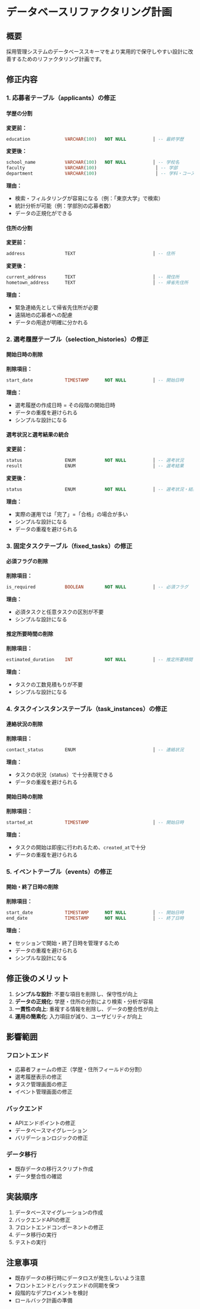 # データベースリファクタリング計画

## 概要
採用管理システムのデータベーススキーマをより実用的で保守しやすい設計に改善するためのリファクタリング計画です。

## 修正内容

### 1. 応募者テーブル（applicants）の修正

#### 学歴の分割
**変更前：**
```sql
education             VARCHAR(100)   NOT NULL          │ -- 最終学歴
```

**変更後：**
```sql
school_name           VARCHAR(100)   NOT NULL          │ -- 学校名
faculty               VARCHAR(100)                      │ -- 学部
department            VARCHAR(100)                      │ -- 学科・コース
```

**理由：**
- 検索・フィルタリングが容易になる（例：「東京大学」で検索）
- 統計分析が可能（例：学部別の応募者数）
- データの正規化ができる

#### 住所の分割
**変更前：**
```sql
address               TEXT                             │ -- 住所
```

**変更後：**
```sql
current_address       TEXT                             │ -- 現住所
hometown_address      TEXT                             │ -- 帰省先住所
```

**理由：**
- 緊急連絡先として帰省先住所が必要
- 遠隔地の応募者への配慮
- データの用途が明確に分かれる

### 2. 選考履歴テーブル（selection_histories）の修正

#### 開始日時の削除
**削除項目：**
```sql
start_date            TIMESTAMP      NOT NULL          │ -- 開始日時
```

**理由：**
- 選考履歴の作成日時 = その段階の開始日時
- データの重複を避けられる
- シンプルな設計になる

#### 選考状況と選考結果の統合
**変更前：**
```sql
status                ENUM           NOT NULL          │ -- 選考状況
result                ENUM                             │ -- 選考結果
```

**変更後：**
```sql
status                ENUM           NOT NULL          │ -- 選考状況・結果
```

**理由：**
- 実際の運用では「完了」=「合格」の場合が多い
- シンプルな設計になる
- データの重複を避けられる

### 3. 固定タスクテーブル（fixed_tasks）の修正

#### 必須フラグの削除
**削除項目：**
```sql
is_required           BOOLEAN        NOT NULL          │ -- 必須フラグ
```

**理由：**
- 必須タスクと任意タスクの区別が不要
- シンプルな設計になる

#### 推定所要時間の削除
**削除項目：**
```sql
estimated_duration    INT            NOT NULL          │ -- 推定所要時間（分）
```

**理由：**
- タスクの工数見積もりが不要
- シンプルな設計になる

### 4. タスクインスタンステーブル（task_instances）の修正

#### 連絡状況の削除
**削除項目：**
```sql
contact_status        ENUM                             │ -- 連絡状況
```

**理由：**
- タスクの状況（status）で十分表現できる
- データの重複を避けられる

#### 開始日時の削除
**削除項目：**
```sql
started_at            TIMESTAMP                        │ -- 開始日時
```

**理由：**
- タスクの開始は即座に行われるため、`created_at`で十分
- データの重複を避けられる

### 5. イベントテーブル（events）の修正

#### 開始・終了日時の削除
**削除項目：**
```sql
start_date            TIMESTAMP      NOT NULL          │ -- 開始日時
end_date              TIMESTAMP      NOT NULL          │ -- 終了日時
```

**理由：**
- セッションで開始・終了日時を管理するため
- データの重複を避けられる
- シンプルな設計になる

## 修正後のメリット

1. **シンプルな設計**: 不要な項目を削除し、保守性が向上
2. **データの正規化**: 学歴・住所の分割により検索・分析が容易
3. **一貫性の向上**: 重複する情報を削除し、データの整合性が向上
4. **運用の簡素化**: 入力項目が減り、ユーザビリティが向上

## 影響範囲

### フロントエンド
- 応募者フォームの修正（学歴・住所フィールドの分割）
- 選考履歴表示の修正
- タスク管理画面の修正
- イベント管理画面の修正

### バックエンド
- APIエンドポイントの修正
- データベースマイグレーション
- バリデーションロジックの修正

### データ移行
- 既存データの移行スクリプト作成
- データ整合性の確認

## 実装順序

1. データベースマイグレーションの作成
2. バックエンドAPIの修正
3. フロントエンドコンポーネントの修正
4. データ移行の実行
5. テストの実行

## 注意事項

- 既存データの移行時にデータロスが発生しないよう注意
- フロントエンドとバックエンドの同期を保つ
- 段階的なデプロイメントを検討
- ロールバック計画の準備
